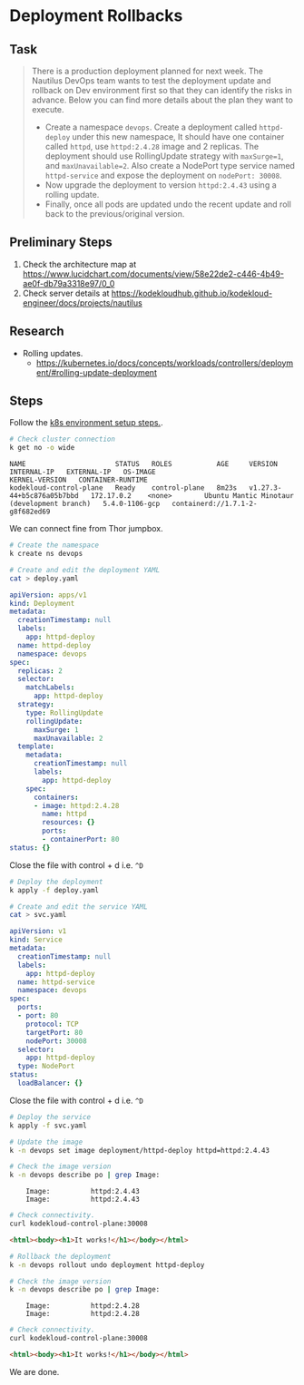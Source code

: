 # Deployment Rollbacks

## Task

> There is a production deployment planned for next week. The Nautilus DevOps team wants to test the deployment update and rollback on Dev environment first so that they can identify the risks in advance. Below you can find more details about the plan they want to execute.
>
> * Create a namespace `devops`. Create a deployment called `httpd-deploy` under this new namespace, It should have one container called `httpd`, use `httpd:2.4.28` image and 2 replicas. The deployment should use RollingUpdate strategy with `maxSurge=1`, and `maxUnavailable=2`. Also create a NodePort type service named `httpd-service` and expose the deployment on `nodePort: 30008`.
> * Now upgrade the deployment to version `httpd:2.4.43` using a rolling update.
> * Finally, once all pods are updated undo the recent update and roll back to the previous/original version.

## Preliminary Steps

1. Check the architecture map at <https://www.lucidchart.com/documents/view/58e22de2-c446-4b49-ae0f-db79a3318e97/0_0>
2. Check server details at <https://kodekloudhub.github.io/kodekloud-engineer/docs/projects/nautilus>

## Research

* Rolling updates.
  * https://kubernetes.io/docs/concepts/workloads/controllers/deployment/#rolling-update-deployment

## Steps

Follow the [k8s environment setup steps.](setup-k8s-env.md).

```bash
# Check cluster connection
k get no -o wide
```

```
NAME                      STATUS   ROLES           AGE     VERSION                     INTERNAL-IP   EXTERNAL-IP   OS-IMAGE                                      KERNEL-VERSION   CONTAINER-RUNTIME
kodekloud-control-plane   Ready    control-plane   8m23s   v1.27.3-44+b5c876a05b7bbd   172.17.0.2    <none>        Ubuntu Mantic Minotaur (development branch)   5.4.0-1106-gcp   containerd://1.7.1-2-g8f682ed69
```

We can connect fine from Thor jumpbox.

```bash
# Create the namespace
k create ns devops

# Create and edit the deployment YAML
cat > deploy.yaml
```

```yaml
apiVersion: apps/v1
kind: Deployment
metadata:
  creationTimestamp: null
  labels:
    app: httpd-deploy
  name: httpd-deploy
  namespace: devops
spec:
  replicas: 2
  selector:
    matchLabels:
      app: httpd-deploy
  strategy:
    type: RollingUpdate
    rollingUpdate:
      maxSurge: 1
      maxUnavailable: 2
  template:
    metadata:
      creationTimestamp: null
      labels:
        app: httpd-deploy
    spec:
      containers:
      - image: httpd:2.4.28
        name: httpd
        resources: {}
        ports:
        - containerPort: 80
status: {}
```

Close the file with control + d i.e. `^D`

```bash
# Deploy the deployment
k apply -f deploy.yaml

# Create and edit the service YAML
cat > svc.yaml
```

```yaml
apiVersion: v1
kind: Service
metadata:
  creationTimestamp: null
  labels:
    app: httpd-deploy
  name: httpd-service
  namespace: devops
spec:
  ports:
  - port: 80
    protocol: TCP
    targetPort: 80
    nodePort: 30008
  selector:
    app: httpd-deploy
  type: NodePort
status:
  loadBalancer: {}
```

Close the file with control + d i.e. `^D`

```bash
# Deploy the service
k apply -f svc.yaml

# Update the image
k -n devops set image deployment/httpd-deploy httpd=httpd:2.4.43

# Check the image version
k -n devops describe po | grep Image:
```

```
    Image:          httpd:2.4.43
    Image:          httpd:2.4.43
```

```bash
# Check connectivity.
curl kodekloud-control-plane:30008
```

```html
<html><body><h1>It works!</h1></body></html>
```

```bash
# Rollback the deployment
k -n devops rollout undo deployment httpd-deploy

# Check the image version
k -n devops describe po | grep Image:
```

```
    Image:          httpd:2.4.28
    Image:          httpd:2.4.28
```

```bash
# Check connectivity.
curl kodekloud-control-plane:30008
```

```html
<html><body><h1>It works!</h1></body></html>
```

We are done.
